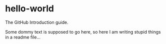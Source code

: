 # hello-world
The GitHub Introduction guide.

Some dommy text is supposed to go here, so here I am writing stupid things in a readme file...
